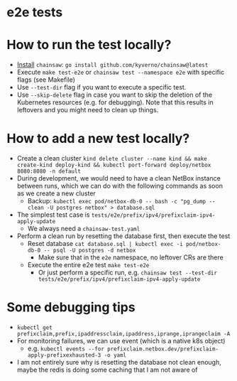 # e2e tests

# How to run the test locally?

- [Install](https://kyverno.github.io/chainsaw/latest/quick-start/install/) `chainsaw`: `go install github.com/kyverno/chainsaw@latest`
- Execute `make test-e2e` or `chainsaw test --namespace e2e` with specific flags (see Makefile)
- Use `--test-dir` flag if you want to execute a specific test.
- Use `--skip-delete` flag in case you want to skip the deletion of the Kubernetes resources (e.g. for debugging). Note that this results in leftovers and you might need to clean up things.

# How to add a new test locally?

- Create a clean cluster `kind delete cluster --name kind && make create-kind deploy-kind && kubectl port-forward deploy/netbox 8080:8080 -n default`
- During development, we would need to have a clean NetBox instance between runs, which we can do with the following commands as soon as we create a new cluster
    - Backup: `kubectl exec pod/netbox-db-0 -- bash -c "pg_dump --clean -U postgres netbox" > database.sql`
- The simplest test case is `tests/e2e/prefix/ipv4/prefixclaim-ipv4-apply-update`
    - We always need a `chainsaw-test.yaml`
- Perform a clean run by resetting the database first, then execute the test   
    - Reset database `cat database.sql | kubectl exec -i pod/netbox-db-0 -- psql -U postgres -d netbox`
        - Make sure that in the `e2e` namespace, no leftover CRs are there
    - Execute the entire e2e test `make test-e2e`
        - Or just perform a specific run, e.g. `chainsaw test --test-dir tests/e2e/prefix/ipv4/prefixclaim-ipv4-apply-update`

# Some debugging tips

- `kubectl get prefixclaim,prefix,ipaddressclaim,ipaddress,iprange,iprangeclaim -A`
- For monitoring failures, we can use event (which is a native k8s object)
   - e.g. `kubectl events --for prefixclaim.netbox.dev/prefixclaim-apply-prefixexhausted-3 -o yaml`
- I am not entirely sure why is resetting the database not clean enough, maybe the redis is doing some caching that I am not aware of
